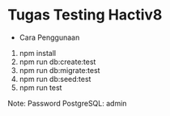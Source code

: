# Tugas Testing Hactiv8

- Cara Penggunaan

1. npm install
2. npm run db:create:test
3. npm run db:migrate:test
4. npm run db:seed:test
5. npm run test

Note: Password PostgreSQL: admin
